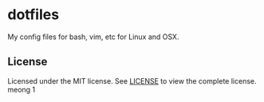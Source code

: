 dotfiles
========

My config files for bash, vim, etc for Linux and OSX.

License
-------

Licensed under the MIT license. See [LICENSE](https://github.com/kemskems/dotfiles/blob/master/LICENSE) to view the complete license.
meong 1
